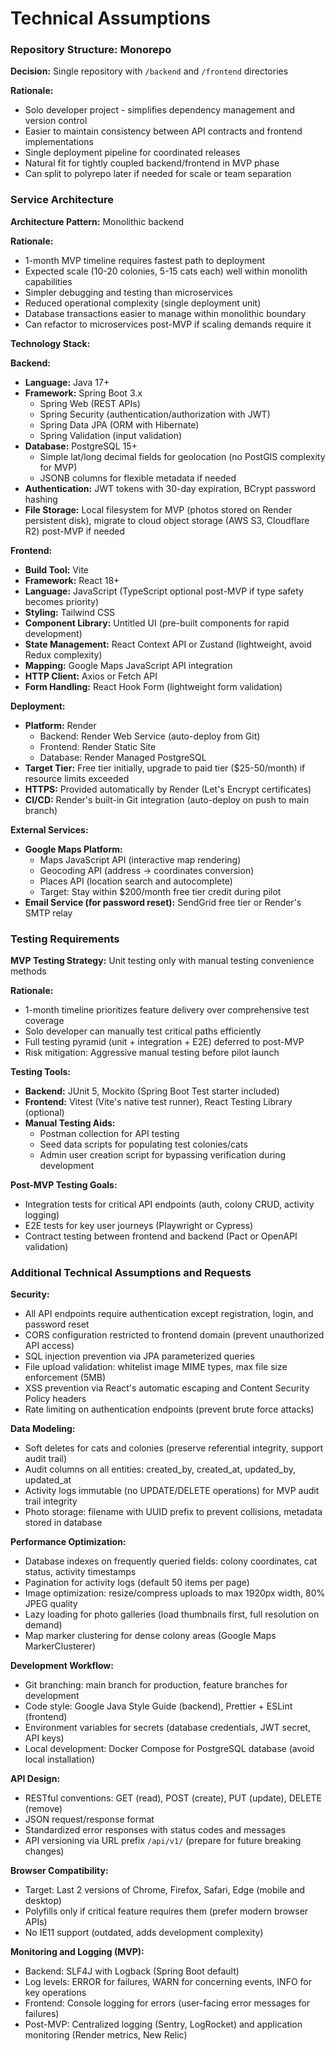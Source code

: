 # Technical Assumptions

### Repository Structure: Monorepo

**Decision:** Single repository with `/backend` and `/frontend` directories

**Rationale:**
- Solo developer project - simplifies dependency management and version control
- Easier to maintain consistency between API contracts and frontend implementations
- Single deployment pipeline for coordinated releases
- Natural fit for tightly coupled backend/frontend in MVP phase
- Can split to polyrepo later if needed for scale or team separation

### Service Architecture

**Architecture Pattern:** Monolithic backend

**Rationale:**
- 1-month MVP timeline requires fastest path to deployment
- Expected scale (10-20 colonies, 5-15 cats each) well within monolith capabilities
- Simpler debugging and testing than microservices
- Reduced operational complexity (single deployment unit)
- Database transactions easier to manage within monolithic boundary
- Can refactor to microservices post-MVP if scaling demands require it

**Technology Stack:**

**Backend:**
- **Language:** Java 17+
- **Framework:** Spring Boot 3.x
  - Spring Web (REST APIs)
  - Spring Security (authentication/authorization with JWT)
  - Spring Data JPA (ORM with Hibernate)
  - Spring Validation (input validation)
- **Database:** PostgreSQL 15+
  - Simple lat/long decimal fields for geolocation (no PostGIS complexity for MVP)
  - JSONB columns for flexible metadata if needed
- **Authentication:** JWT tokens with 30-day expiration, BCrypt password hashing
- **File Storage:** Local filesystem for MVP (photos stored on Render persistent disk), migrate to cloud object storage (AWS S3, Cloudflare R2) post-MVP if needed

**Frontend:**
- **Build Tool:** Vite
- **Framework:** React 18+
- **Language:** JavaScript (TypeScript optional post-MVP if type safety becomes priority)
- **Styling:** Tailwind CSS
- **Component Library:** Untitled UI (pre-built components for rapid development)
- **State Management:** React Context API or Zustand (lightweight, avoid Redux complexity)
- **Mapping:** Google Maps JavaScript API integration
- **HTTP Client:** Axios or Fetch API
- **Form Handling:** React Hook Form (lightweight form validation)

**Deployment:**
- **Platform:** Render
  - Backend: Render Web Service (auto-deploy from Git)
  - Frontend: Render Static Site
  - Database: Render Managed PostgreSQL
- **Target Tier:** Free tier initially, upgrade to paid tier ($25-50/month) if resource limits exceeded
- **HTTPS:** Provided automatically by Render (Let's Encrypt certificates)
- **CI/CD:** Render's built-in Git integration (auto-deploy on push to main branch)

**External Services:**
- **Google Maps Platform:**
  - Maps JavaScript API (interactive map rendering)
  - Geocoding API (address → coordinates conversion)
  - Places API (location search and autocomplete)
  - Target: Stay within $200/month free tier credit during pilot
- **Email Service (for password reset):** SendGrid free tier or Render's SMTP relay

### Testing Requirements

**MVP Testing Strategy:** Unit testing only with manual testing convenience methods

**Rationale:**
- 1-month timeline prioritizes feature delivery over comprehensive test coverage
- Solo developer can manually test critical paths efficiently
- Full testing pyramid (unit + integration + E2E) deferred to post-MVP
- Risk mitigation: Aggressive manual testing before pilot launch

**Testing Tools:**
- **Backend:** JUnit 5, Mockito (Spring Boot Test starter included)
- **Frontend:** Vitest (Vite's native test runner), React Testing Library (optional)
- **Manual Testing Aids:**
  - Postman collection for API testing
  - Seed data scripts for populating test colonies/cats
  - Admin user creation script for bypassing verification during development

**Post-MVP Testing Goals:**
- Integration tests for critical API endpoints (auth, colony CRUD, activity logging)
- E2E tests for key user journeys (Playwright or Cypress)
- Contract testing between frontend and backend (Pact or OpenAPI validation)

### Additional Technical Assumptions and Requests

**Security:**
- All API endpoints require authentication except registration, login, and password reset
- CORS configuration restricted to frontend domain (prevent unauthorized API access)
- SQL injection prevention via JPA parameterized queries
- File upload validation: whitelist image MIME types, max file size enforcement (5MB)
- XSS prevention via React's automatic escaping and Content Security Policy headers
- Rate limiting on authentication endpoints (prevent brute force attacks)

**Data Modeling:**
- Soft deletes for cats and colonies (preserve referential integrity, support audit trail)
- Audit columns on all entities: created_by, created_at, updated_by, updated_at
- Activity logs immutable (no UPDATE/DELETE operations) for MVP audit trail integrity
- Photo storage: filename with UUID prefix to prevent collisions, metadata stored in database

**Performance Optimization:**
- Database indexes on frequently queried fields: colony coordinates, cat status, activity timestamps
- Pagination for activity logs (default 50 items per page)
- Image optimization: resize/compress uploads to max 1920px width, 80% JPEG quality
- Lazy loading for photo galleries (load thumbnails first, full resolution on demand)
- Map marker clustering for dense colony areas (Google Maps MarkerClusterer)

**Development Workflow:**
- Git branching: main branch for production, feature branches for development
- Code style: Google Java Style Guide (backend), Prettier + ESLint (frontend)
- Environment variables for secrets (database credentials, JWT secret, API keys)
- Local development: Docker Compose for PostgreSQL database (avoid local installation)

**API Design:**
- RESTful conventions: GET (read), POST (create), PUT (update), DELETE (remove)
- JSON request/response format
- Standardized error responses with status codes and messages
- API versioning via URL prefix `/api/v1/` (prepare for future breaking changes)

**Browser Compatibility:**
- Target: Last 2 versions of Chrome, Firefox, Safari, Edge (mobile and desktop)
- Polyfills only if critical feature requires them (prefer modern browser APIs)
- No IE11 support (outdated, adds development complexity)

**Monitoring and Logging (MVP):**
- Backend: SLF4J with Logback (Spring Boot default)
- Log levels: ERROR for failures, WARN for concerning events, INFO for key operations
- Frontend: Console logging for errors (user-facing error messages for failures)
- Post-MVP: Centralized logging (Sentry, LogRocket) and application monitoring (Render metrics, New Relic)
